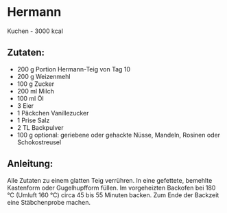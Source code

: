 Hermann
===
Kuchen - 3000 kcal

Zutaten:
---
- 200 g Portion Hermann-Teig von Tag 10
- 200 g Weizenmehl
- 100 g Zucker
- 200 ml Milch
- 100 ml Öl
- 3  Eier
- 1 Päckchen Vanillezucker
- 1 Prise Salz
- 2 TL Backpulver
- 100 g optional: geriebene oder gehackte Nüsse, Mandeln, Rosinen oder Schokostreusel

Anleitung:
---
Alle Zutaten zu einem glatten Teig verrühren.
In eine gefettete, bemehlte Kastenform oder Gugelhupfform füllen.
Im vorgeheizten Backofen bei 180 °C (Umluft 160 °C) circa 45 bis 55 Minuten backen.
Zum Ende der Backzeit eine Stäbchenprobe machen.